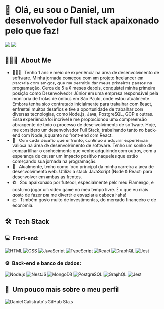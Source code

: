 <h1>👋 &nbsp;Olá, eu sou o Daniel, um desenvolvedor full stack apaixonado pelo que faz!</h1>
<p align="center">

<div>
<a href="https://www.linkedin.com/in/daniel-calistrato-87346b9b"><img src="https://img.shields.io/badge/-Daniel%20Calistrato-0077B5?style=flat-square&logo=Linkedin&logoColor=white"/></a>
<a href="mailto:dancalist.dev@gmail.com"><img src="https://img.shields.io/badge/-dancalist.dev@gmail.com-D14836?style=flat-square&logo=Gmail&logoColor=white"/></a>
</div>
</p>

<h2> 👨🏻‍💻 &nbsp;About Me </h2>

- 👨🏻‍💻 &nbsp; Tenho 1 ano e meio de experiência na área de desenvolvimento de software. Minha jornada começou com um projeto freelancer em parceria com amigos, que me permitiu dar meus primeiros passos na programação.
Cerca de 5 a 6 meses depois, conquistei minha primeira posição como Desenvolvedor Júnior em uma empresa responsável pela monitoria de frotas de ônibus em São Paulo, onde estou atualmente.
Embora tenha sido contratado inicialmente para trabalhar com React, enfrentei muitos desafios e tive a oportunidade de trabalhar com diversas tecnologias, como Node.js, Java, PostgreSQL, GCP e outras. Essa experiência foi incrível e me proporcionou uma compreensão abrangente de todo o processo de desenvolvimento de software.
Hoje, me considero um desenvolvedor Full Stack, trabalhando tanto no back-end com Node.js quanto no front-end com React.
- 💚 &nbsp; Com cada desafio que enfrento, continuo a adquirir experiência valiosa na área de desenvolvimento de software. Tenho um sonho de compartilhar o conhecimento que venho adquirindo com outros, com a esperança de causar um impacto positivo naqueles que estão começando sua jornada na programação.
- 🚀 &nbsp; Atualmente, tenho como foco principal da minha carreira a área de desenvolvimento web. Utilizo a stack JavaScript (Node & React) para desenvolver em ambas as frentes.
- ⚽ &nbsp; Sou apaixonado por futebol, especialmente pelo meu Flamengo, e costumo jogar um video game no meu tempo livre. É o que eu mais gosto de fazer pra me divertir e esvaziar a cabeça haha!
- 💵 &nbsp; Também gosto muito de investimentos, do mercado financeiro e de economia.

<h2> 🛠 &nbsp;Tech Stack</h2>
<h3>💻 &nbsp;Front-end:</h3>

![HTML](https://img.shields.io/badge/-HTML-333333?style=flat&logo=HTML5)
![CSS](https://img.shields.io/badge/-CSS-333333?style=flat&logo=CSS3&logoColor=1572B6)
![JavaScript](https://img.shields.io/badge/-JavaScript-333333?style=flat&logo=javascript)
![TypeScript](https://img.shields.io/badge/-TypeScript-333333?style=flat&logo=typescript&logoColor=2D79C7)
![React](https://img.shields.io/badge/-React-333333?style=flat&logo=react)
![GraphQL](https://img.shields.io/badge/-GraphQL-333333?style=flat&logo=graphql&logoColor=E535AB)
![Jest](https://img.shields.io/badge/-Jest-333333?style=flat&logo=jest&logoColor=E535AB)

<h3>⚙️ &nbsp;Back-end e banco de dados:</h3>

![Node.js](https://img.shields.io/badge/-Node.js-333333?style=flat&logo=node.js)
![NestJS](https://img.shields.io/badge/-NestJS-333333?style=flat&logo=nestjs&logoColor=E535AB)
![MongoDB](https://img.shields.io/badge/-MongoDB-333333?style=flat&logo=mongodb)
![PostgreSQL](https://img.shields.io/badge/-PostgreSQL-333333?style=flat&logo=postgresql)
![GraphQL](https://img.shields.io/badge/-GraphQL-333333?style=flat&logo=graphql&logoColor=E535AB)
![Jest](https://img.shields.io/badge/-Jest-333333?style=flat&logo=jest&logoColor=E535AB)

<h2>🚀 &nbsp;Um pouco mais sobre o meu perfil</h2>

![Daniel Calistrato's GitHub Stats](https://github-readme-stats.vercel.app/api?username=DanCalistDev&show_icons=true&theme=dracula)
